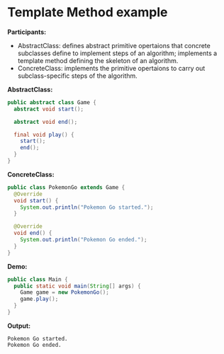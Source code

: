 # Template Method example

**Participants:**

* AbstractClass: defines abstract primitive opertaions that concrete subclasses define to implement steps of an algorithm; implements a template method defining the skeleton of an algorithm.
* ConcreteClass: implements the primitive opertaions to carry out subclass-specific steps of the algorithm.

**AbstractClass:**

  ```java
  public abstract class Game {
    abstract void start();

    abstract void end();

    final void play() {
      start();
      end();
    }
  }
  ```
  
  
**ConcreteClass:**

  ```java
  public class PokemonGo extends Game {
    @Override
    void start() {
      System.out.println("Pokemon Go started.");
    }

    @Override
    void end() {
      System.out.println("Pokemon Go ended.");
    }
  }
  ```
  
**Demo:**

  ```java
  public class Main {
    public static void main(String[] args) {
      Game game = new PokemonGo();
      game.play();
    }
  }
  ```
  
**Output:**

  ```
  Pokemon Go started.
  Pokemon Go ended.
  ```